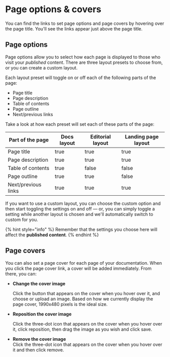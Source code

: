 # Page options & covers

You can find the links to set page options and page covers by hovering over the page title. You'll see the links appear just above the page title.

## Page options

Page options allow you to select how each page is displayed to those who visit your _published_ content. There are three layout presets to choose from, or you can create a custom layout.

Each layout preset will toggle on or off each of the following parts of the page:

* Page title
* Page description
* Table of contents
* Page outline
* Next/previous links

Take a look at how each preset will set each of these parts of the page:

<table data-full-width="true"><thead><tr><th>Part of the page</th><th data-type="checkbox">Docs layout</th><th data-type="checkbox">Editorial layout</th><th data-type="checkbox">Landing page layout</th></tr></thead><tbody><tr><td>Page title</td><td>true</td><td>true</td><td>true</td></tr><tr><td>Page description</td><td>true</td><td>true</td><td>true</td></tr><tr><td>Table of contents</td><td>true</td><td>false</td><td>false</td></tr><tr><td>Page outline</td><td>true</td><td>true</td><td>false</td></tr><tr><td>Next/previous links</td><td>true</td><td>true</td><td>true</td></tr></tbody></table>

If you want to use a custom layout, you can choose the custom option and then start toggling the settings on and off — or, you can simply toggle a setting while another layout is chosen and we'll automatically switch to custom for you.

{% hint style="info" %}
Remember that the settings you choose here will affect the **published content**.
{% endhint %}

## Page covers

You can also set a page cover for each page of your documentation. When you click the page cover link, a cover will be added immediately. From there, you can:

*   **Change the cover image**

    Click the button that appears on the cover when you hover over it, and choose or upload an image. Based on how we currently display the page cover, 1990x480 pixels is the ideal size.
*   **Reposition the cover image**

    Click the three-dot icon that appears on the cover when you hover over it, click reposition,  then drag the image as you wish and click save.
* **Remove the cover image**\
  Click the three-dot icon that appears on the cover when you hover over it and then click remove.
